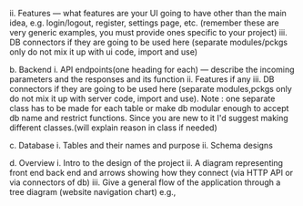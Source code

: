 ii. Features — what features are your UI going to have other than the main idea,
e.g. login/logout, register, settings page, etc. (remember these are very generic
examples, you must provide ones specific to your project)
iii. DB connectors if they are going to be used here (separate modules/pckgs only do
not mix it up with ui code, import and use)


b. Backend
i. API endpoints(one heading for each) — describe the incoming parameters and
the responses and its function
ii. Features if any
iii. DB connectors if they are going to be used here (separate modules,pckgs only do
not mix it up with server code, import and use). Note : one separate class has to
be made for each table or make db modular enough to accept db name and
restrict functions. Since you are new to it I'd suggest making different
classes.(will explain reason in class if needed)



c. Database
i. Tables and their names and purpose
ii. Schema designs



d. Overview
i. Intro to the design of the project
ii. A diagram representing front end back end and arrows showing how they
connect (via HTTP API or via connectors of db)
iii. Give a general flow of the application through a tree diagram (website
navigation chart) e.g., 
